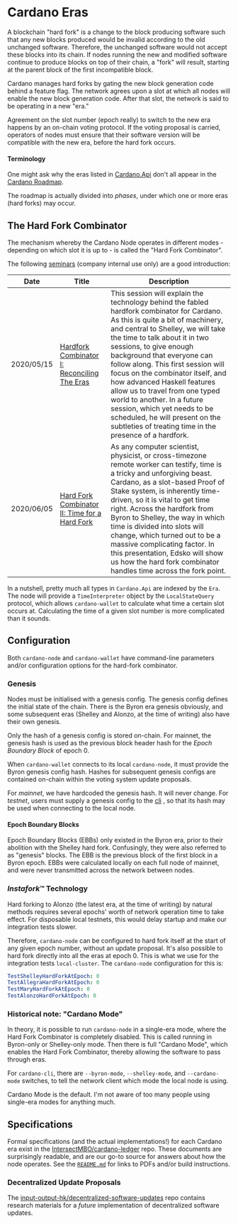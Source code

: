 # Cardano Eras

A blockchain "hard fork" is a change to the block producing software such that any new blocks produced would be invalid according to the old unchanged software. Therefore, the unchanged software would not accept these blocks into its chain. If nodes running the new and modified software continue to produce blocks on top of their chain, a "fork" will result, starting at the parent block of the first incompatible block.

Cardano manages hard forks by gating the new block generation code behind a feature flag. The network agrees upon a slot at which all nodes will enable the new block generation code. After that slot, the network is said to be operating in a new "era."

Agreement on the slot number (epoch really) to switch to the new era happens by an on-chain voting protocol. If the voting proposal is carried, operators of nodes must ensure that their software version will be compatible with the new era, before the hard fork occurs.

#### Terminology

One might ask why the eras listed in [Cardano.Api](https://input-output-hk.github.io/cardano-node/cardano-api/lib/Cardano-Api.html) don't all appear in the [Cardano Roadmap](https://roadmap.cardano.org/en/).

The roadmap is actually divided into _phases_, under which one or more eras (hard forks) may occur.

## The Hard Fork Combinator

The mechanism whereby the Cardano Node operates in different modes - depending on which slot it is up to - is called the "Hard Fork Combinator".

The following [seminars](https://input-output.atlassian.net/wiki/spaces/EN/pages/718962750/IOHK+Research+Engineering+Seminar) (company internal use only) are a good introduction:

| Date | Title | Description |
| --- | --- | --- |
| 2020/05/15 | [Hardfork Combinator I: Reconciling The Eras](https://drive.google.com/file/d/1m_jKQM_gxBm0ctLqIq9NGj5_nXPI66Su/view) | This session will explain the technology behind the fabled hardfork combinator for Cardano. As this is quite a bit of machinery, and central to Shelley, we will take the time to talk about it in two sessions, to give enough background that everyone can follow along. This first session will focus on the combinator itself, and how advanced Haskell features allow us to travel from one typed world to another. In a future session, which yet needs to be scheduled, he will present on the subtleties of treating time in the presence of a hardfork. |
| 2020/06/05 | [Hard Fork Combinator II: Time for a Hard Fork](https://drive.google.com/file/d/1QIJ-VBlj-txB6K6E7DIEnY5TzaD89qQm/view) | As any computer scientist, physicist, or cross-timezone remote worker can testify, time is a tricky and unforgiving beast. Cardano, as a slot-based Proof of Stake system, is inherently time-driven, so it is vital to get time right. Across the hardfork from Byron to Shelley, the way in which time is divided into slots will change, which turned out to be a massive complicating factor. In this presentation, Edsko will show us how the hard fork combinator handles time across the fork point. |

In a nutshell, pretty much all types in `Cardano.Api` are indexed by the `Era`. The node will provide a `TimeInterpreter` object by the `LocalStateQuery` protocol, which allows `cardano-wallet` to calculate what time a certain slot occurs at. Calculating the time of a given slot number is more complicated than it sounds.

## Configuration

Both `cardano-node` and `cardano-wallet` have command-line parameters and/or configuration options for the hard-fork combinator.

### Genesis

Nodes must be initialised with a genesis config. The genesis config defines the initial state of the chain. There is the Byron era genesis obviously, and some subsequent eras (Shelley and Alonzo, at the time of writing) also have their own genesis.

Only the hash of a genesis config is stored on-chain. For mainnet, the genesis hash is used as the previous block header hash for the _Epoch Boundary Block_ of epoch 0.

When `cardano-wallet` connects to its local `cardano-node`, it must provide the Byron genesis config hash. Hashes for subsequent genesis configs are contained on-chain within the voting system update proposals.

For _mainnet_, we have hardcoded the genesis hash. It will never change. For _testnet_, users must supply a genesis config to the [cli](../user-guide/cli.md) , so that its hash may be used when connecting to the local node.

#### Epoch Boundary Blocks

Epoch Boundary Blocks (EBBs) only existed in the Byron era, prior to their abolition with the Shelley hard fork. Confusingly, they were also referred to as "genesis" blocks. The EBB is the previous block of the first block in a Byron epoch. EBBs were calculated locally on each full node of mainnet, and were never transmitted across the network between nodes.

### _Instafork_™ Technology

Hard forking to Alonzo (the latest era, at the time of writing) by natural methods requires several epochs' worth of network operation time to take effect. For disposable local testnets, this would delay startup and make our integration tests slower.

Therefore, `cardano-node` can be configured to hard fork itself at the start of any given epoch number, without an update proposal. It's also possible to hard fork directly into all the eras at epoch 0. This is what we use for the integration tests `local-cluster`. The `cardano-node` configuration for this is:

```yaml
TestShelleyHardForkAtEpoch: 0
TestAllegraHardForkAtEpoch: 0
TestMaryHardForkAtEpoch: 0
TestAlonzoHardForkAtEpoch: 0
```

### Historical note: "Cardano Mode"

In theory, it is possible to run `cardano-node` in a single-era mode, where the Hard Fork Combinator is completely disabled. This is called running in Byron-only or Shelley-only mode. Then there is full "Cardano Mode", which enables the Hard Fork Combinator, thereby allowing the software to pass through eras.

For `cardano-cli`, there are `--byron-mode`, `--shelley-mode`, and `--cardano-mode` switches, to tell the network client which mode the local node is using.

Cardano Mode is the default. I'm not aware of too many people using single-era modes for anything much.

## Specifications

Formal specifications (and the actual implementations!) for each Cardano era exist in the [IntersectMBO/cardano-ledger](https://github.com/IntersectMBO/cardano-ledger) repo. These documents are surprisingly readable, and are our go-to source for answers about how the node operates. See the [`README.md`](https://github.com/IntersectMBO/cardano-ledger/blob/master/README.md) for links to PDFs and/or build instructions.

### Decentralized Update Proposals

The [input-output-hk/decentralized-software-updates](https://github.com/input-output-hk/decentralized-software-updates) repo contains research materials for a _future_ implementation of decentralized software updates.
